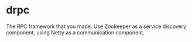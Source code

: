 # drpc
The RPC framework that you made. Use Zookeeper as a service discovery component, using Netty as a communication component.

